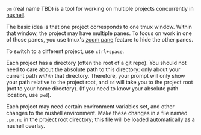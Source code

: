 `pm` (real name TBD) is a tool for working on multiple projects concurrently in [nushell](https://github.com/nushell/nushell).

The basic idea is that one project corresponds to one tmux window.
Within that window, the project may have multiple panes.
To focus on work in one of those panes, you use tmux's [zoom pane](https://github.com/tmux/tmux/wiki/Getting-Started#resizing-and-zooming-panes) feature to hide the other panes.

To switch to a different project, use `ctrl+space`.

Each project has a directory (often the root of a git repo).
You should not need to care about the absolute path to this directory: only about your current path _within_ that directory.
Therefore, your prompt will only show your path relative to the project root, and `cd` will take you to the project root (not to your home directory).
(If you need to know your absolute path location, use `pwd`).

Each project may need certain environment variables set, and other changes to the nushell environment.
Make these changes in a file named `.pm.nu` in the project root directory; this file will be loaded automatically as a nushell overlay.
